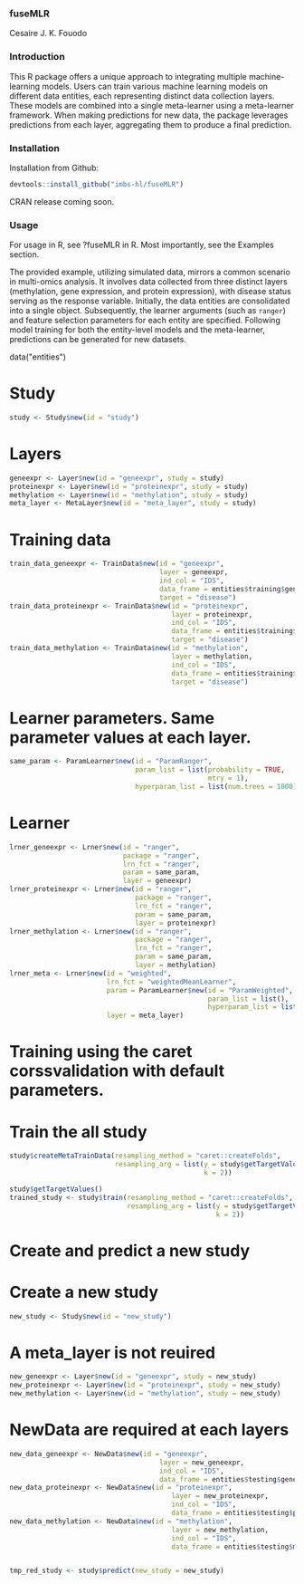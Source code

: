 ### fuseMLR
Cesaire J. K. Fouodo

### Introduction
This R package offers a unique approach to integrating multiple machine-learning models. Users can train various machine learning models on different data entities, each representing distinct data collection layers. These models are combined into a single meta-learner using a meta-learner framework. When making predictions for new data, the package leverages predictions from each layer, aggregating them to produce a final prediction.

### Installation
Installation from Github:
```R
devtools::install_github("imbs-hl/fuseMLR")
```

CRAN release coming soon.

### Usage
For usage in R, see ?fuseMLR in R. Most importantly, see the Examples section. 

The provided example, utilizing simulated data, mirrors a common scenario in multi-omics analysis. It involves data collected from three distinct layers (methylation, gene expression, and protein expression), with disease status serving as the response variable. Initially, the data entities are consolidated into a single object. Subsequently, the learner arguments (such as ```ranger```) and feature selection parameters for each entity are specified. Following model training for both the entity-level models and the meta-learner, predictions can be generated for new datasets.

data("entities")

# Study
```R
study <- Study$new(id = "study")
```

# Layers
```R
geneexpr <- Layer$new(id = "geneexpr", study = study)
proteinexpr <- Layer$new(id = "proteinexpr", study = study)
methylation <- Layer$new(id = "methylation", study = study)
meta_layer <- MetaLayer$new(id = "meta_layer", study = study)
```

# Training data
```R
train_data_geneexpr <- TrainData$new(id = "geneexpr",
                                     layer = geneexpr,
                                     ind_col = "IDS",
                                     data_frame = entities$training$geneexpr[-10, ],
                                     target = "disease")
train_data_proteinexpr <- TrainData$new(id = "proteinexpr",
                                        layer = proteinexpr,
                                        ind_col = "IDS",
                                        data_frame = entities$training$proteinexpr,
                                        target = "disease")
train_data_methylation <- TrainData$new(id = "methylation",
                                        layer = methylation,
                                        ind_col = "IDS",
                                        data_frame = entities$training$methylation,
                                        target = "disease")
```

# Learner parameters. Same parameter values at each layer.
```R
same_param <- ParamLearner$new(id = "ParamRanger",
                               param_list = list(probability = TRUE,
                                                 mtry = 1),
                               hyperparam_list = list(num.trees = 1000))
```
# Learner
```R
lrner_geneexpr <- Lrner$new(id = "ranger",
                            package = "ranger",
                            lrn_fct = "ranger",
                            param = same_param,
                            layer = geneexpr)
lrner_proteinexpr <- Lrner$new(id = "ranger",
                               package = "ranger",
                               lrn_fct = "ranger",
                               param = same_param,
                               layer = proteinexpr)
lrner_methylation <- Lrner$new(id = "ranger",
                               package = "ranger",
                               lrn_fct = "ranger",
                               param = same_param,
                               layer = methylation)
lrner_meta <- Lrner$new(id = "weighted",
                        lrn_fct = "weightedMeanLearner",
                        param = ParamLearner$new(id = "ParamWeighted",
                                                 param_list = list(),
                                                 hyperparam_list = list()),
                        layer = meta_layer)
```
# Training using the caret corssvalidation with default parameters.
# Train the all study

```R
study$createMetaTrainData(resampling_method = "caret::createFolds",
                          resampling_arg = list(y = study$getTargetValues()$disease,
                                                k = 2))

study$getTargetValues()
trained_study <- study$train(resampling_method = "caret::createFolds",
                             resampling_arg = list(y = study$getTargetValues()$disease,
                                                   k = 2))
```

# Create and predict a new study

# Create a new study

```R
new_study <- Study$new(id = "new_study")
```

# A meta_layer is not reuired

```R
new_geneexpr <- Layer$new(id = "geneexpr", study = new_study)
new_proteinexpr <- Layer$new(id = "proteinexpr", study = new_study)
new_methylation <- Layer$new(id = "methylation", study = new_study)
```

# NewData are required at each layers

```R
new_data_geneexpr <- NewData$new(id = "geneexpr",
                                     layer = new_geneexpr,
                                     ind_col = "IDS",
                                     data_frame = entities$testing$geneexpr)
new_data_proteinexpr <- NewData$new(id = "proteinexpr",
                                        layer = new_proteinexpr,
                                        ind_col = "IDS",
                                        data_frame = entities$testing$proteinexpr)
new_data_methylation <- NewData$new(id = "methylation",
                                        layer = new_methylation,
                                        ind_col = "IDS",
                                        data_frame = entities$testing$methylation)


tmp_red_study <- study$predict(new_study = new_study)
```
